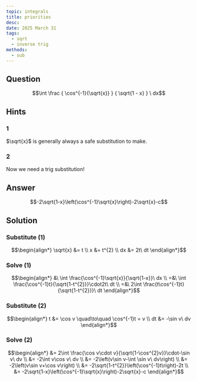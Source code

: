 ```yaml
---
topic: integrals
title: priorities
desc: 
date: 2025 March 31
tags:
  - sqrt
  - inverse trig
methods:
  - sub
---
```



## Question
```math
\int
  \frac
    { \cos^{-1}{\sqrt{x}} }
    { \sqrt{1 - x} }
\ dx
```


## Hints

### 1
$\sqrt{x}$ is generally always a safe substitution to make.

### 2
Now we need a trig substitution!


## Answer
```math
-2\sqrt{1-x}\left(\cos^{-1}\sqrt{x}\right)-2\sqrt{x}-c
```


## Solution

### Substitute (1)
```math
\begin{align*}
  \sqrt{x} &= t
  \\ x &= t^{2}
  \\ dx &= 2t\ dt
\end{align*}
```

### Solve (1)
```math
\begin{align*}
  &\ \int \frac{\cos^{-1}\sqrt{x}}{\sqrt{1-x}}\ dx
  \\ =&\ \int \frac{\cos^{-1}t}{\sqrt{1-t^{2}}}\cdot2t\ dt
  \\ =&\ 2\int \frac{t\cos^{-1}t}{\sqrt{1-t^{2}}}\ dt
\end{align*}
```

### Substitute (2)
```math
\begin{align*}
  t &= \cos v \quad\to\quad \cos^{-1}t = v
  \\ dt &= -\sin v\ dv
\end{align*}
```

### Solve (2)
```math
\begin{align*}
  &= 2\int \frac{\cos v\cdot v}{\sqrt{1-\cos^{2}v}}\cdot-\sin v\ dv
  \\ &= -2\int v\cos v\ dv
  \\ &= -2\left(v\sin v-\int \sin v\ dv\right)
  \\ &= -2\left(v\sin v+\cos v\right)
  \\ &= -2\sqrt{1-t^{2}}\left(\cos^{-1}t\right)-2t
  \\ &= -2\sqrt{1-x}\left(\cos^{-1}\sqrt{x}\right)-2\sqrt{x}-c
\end{align*}
```
